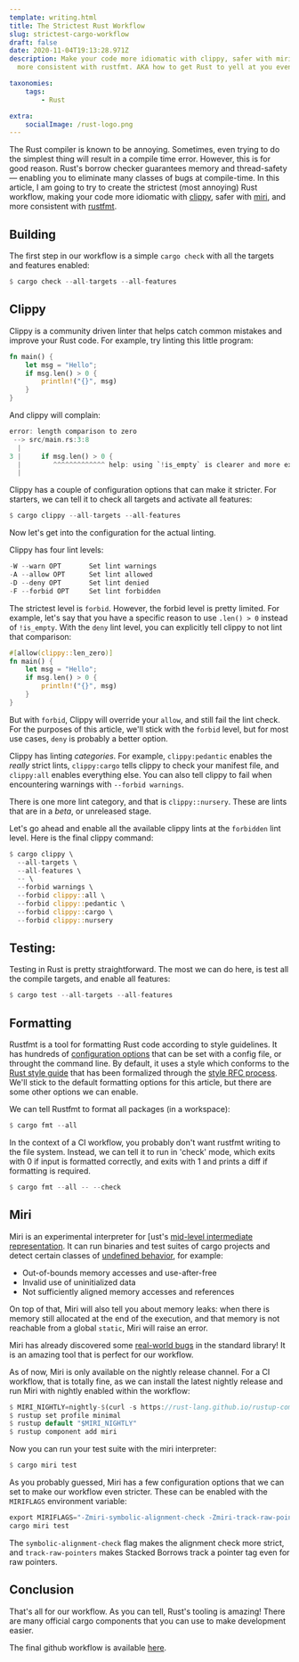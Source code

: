 ```yaml
---
template: writing.html
title: The Strictest Rust Workflow
slug: strictest-cargo-workflow
draft: false
date: 2020-11-04T19:13:28.971Z
description: Make your code more idiomatic with clippy, safer with miri, and
  more consistent with rustfmt. AKA how to get Rust to yell at you even more

taxonomies:
    tags:
        - Rust

extra:
    socialImage: /rust-logo.png
---
```

The Rust compiler is known to be annoying. Sometimes, even trying to do the simplest thing will result in a compile time error. However, this is for good reason. Rust's borrow checker guarantees memory and thread-safety — enabling you to eliminate many classes of bugs at compile-time. In this article, I am going to try to create the strictest (most annoying) Rust workflow, making your code more idiomatic with [clippy](#clippy), safer with [miri](#miri), and more consistent with [rustfmt](#formatting).

## Building

The first step in our workflow is a simple `cargo check` with all the targets and features enabled:
```rust
$ cargo check --all-targets --all-features
```


## Clippy

Clippy is a community driven linter that helps catch common mistakes and improve your Rust code. For example, try linting this little program:
```rust
fn main() {
    let msg = "Hello";
    if msg.len() > 0 {
        println!("{}", msg)
    }
}
```
And clippy will complain:
```rust
error: length comparison to zero
 --> src/main.rs:3:8
  |
3 |     if msg.len() > 0 {
  |        ^^^^^^^^^^^^^ help: using `!is_empty` is clearer and more explicit: `!msg.is_empty()`
  |
```
Clippy has a couple of configuration options that can make it stricter. For starters, we can tell it to check all targets and activate all features:
```rust
$ cargo clippy --all-targets --all-features
```
Now let's get into the configuration for the actual linting. 

Clippy has four lint levels:
```rust
-W --warn OPT       Set lint warnings
-A --allow OPT      Set lint allowed
-D --deny OPT       Set lint denied
-F --forbid OPT     Set lint forbidden
```
The strictest level is `forbid`. However, the forbid level is pretty limited. For example, let's say that you have a specific reason to use `.len() > 0` instead of `!is_empty`. With the `deny` lint level, you can explicitly tell clippy to not lint that comparison:
```rust
#[allow(clippy::len_zero)]
fn main() {
    let msg = "Hello";
    if msg.len() > 0 {
        println!("{}", msg)
    }
}
```
But with `forbid`, Clippy will override your `allow`, and still fail the lint check. For the purposes of this article, we'll stick with the `forbid` level, but for most use cases, `deny` is probably a better option. 

Clippy has linting *categories*. For example, `clippy:pedantic` enables the *really* strict lints, `clippy:cargo` tells clippy to check your manifest file, and `clippy:all` enables everything else. You can also tell clippy to fail when encountering warnings with `--forbid warnings`.

There is one more lint category, and that is `clippy::nursery`. These are lints that are in a *beta*, or unreleased stage.

Let's go ahead and enable all the available clippy lints at the `forbidden` lint level. Here is the final clippy command:
```rust
$ cargo clippy \
  --all-targets \
  --all-features \
  -- \
  --forbid warnings \
  --forbid clippy::all \
  --forbid clippy::pedantic \
  --forbid clippy::cargo \
  --forbid clippy::nursery
```

## Testing:

Testing in Rust is pretty straightforward. The most we can do here, is test all the compile targets, and enable all features:
```rust
$ cargo test --all-targets --all-features
```

## Formatting

Rustfmt is a tool for formatting Rust code according to style guidelines. It has hundreds of [configuration options](https://github.com/rust-lang/rustfmt/blob/master/Configurations.md) that can be set with a config file, or throught the command line. By default, it uses a style which conforms to the [Rust style guide](https://github.com/rust-dev-tools/fmt-rfcs/blob/master/guide/guide.md) that has been formalized through the [style RFC
process](https://github.com/rust-dev-tools/fmt-rfcs). We'll stick to the default formatting options for this article, but there are some other options we can enable. 

We can tell Rustfmt to format all packages (in a workspace):
```rust
$ cargo fmt --all
```

In the context of a CI workflow, you probably don't want rustfmt writing to the file system. Instead, we can tell it to run in 'check' mode, which exits with 0 if input is formatted correctly, and exits with 1 and prints a diff if formatting is required.
```rust
$ cargo fmt --all -- --check
```

## Miri

Miri is an experimental interpreter for [ust's
[mid-level intermediate representation](https://github.com/rust-lang/rfcs/blob/master/text/1211-mir.md).  It can run binaries and
test suites of cargo projects and detect certain classes of
[undefined behavior](https://doc.rust-lang.org/reference/behavior-considered-undefined.html),
for example:

* Out-of-bounds memory accesses and use-after-free
* Invalid use of uninitialized data
* Not sufficiently aligned memory accesses and references

On top of that, Miri will also tell you about memory leaks: when there is memory
still allocated at the end of the execution, and that memory is not reachable
from a global `static`, Miri will raise an error.

Miri has already discovered some [real-world bugs](https://github.com/rust-lang/miri/blob/master/README.md#bugs-found-by-miri) in the standard library! It is an amazing tool that is perfect for our workflow.

As of now, Miri is only available on the nightly release channel. For a CI workflow, that is totally fine, as we can install the latest nightly release and run Miri with nightly enabled within the workflow:
```rust
$ MIRI_NIGHTLY=nightly-$(curl -s https://rust-lang.github.io/rustup-components-history/x86_64-unknown-linux-gnu/miri)
$ rustup set profile minimal
$ rustup default "$MIRI_NIGHTLY"
$ rustup component add miri
```

Now you can run your test suite with the miri interpreter:
```rust
$ cargo miri test
```

As you probably guessed, Miri has a few configuration options that we can set to make our workflow even stricter. These can be enabled with the `MIRIFLAGS` environment variable:
```rust
export MIRIFLAGS="-Zmiri-symbolic-alignment-check -Zmiri-track-raw-pointers"
cargo miri test
```

The `symbolic-alignment-check` flag makes the alignment check more strict, and `track-raw-pointers` makes Stacked Borrows track a pointer tag even for raw pointers.

## Conclusion

That's all for our workflow. As you can tell, Rust's tooling is amazing! There are many official cargo components that you can use to make development easier. 

The final github workflow is available [here](/pages/todo).
